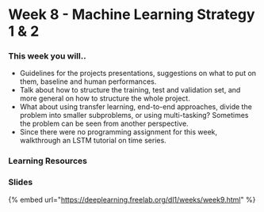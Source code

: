 # Week 8 - Machine Learning Strategy 1 & 2

### This week you will..

* Guidelines for the projects presentations, suggestions on what to put on them, baseline and human performances.&#x20;
* Talk about how to structure the training, test and validation set, and more general on how to structure the whole project.&#x20;
* What about using transfer learning, end-to-end approaches, divide the problem into smaller subproblems, or using multi-tasking? Sometimes the problem can be seen from another perspective.&#x20;
* Since there were no programming assignment for this week, walkthrough an LSTM tutorial on time series.

### Learning Resources

### Slides

{% embed url="https://deeplearning.freelab.org/dl1/weeks/week9.html" %}

